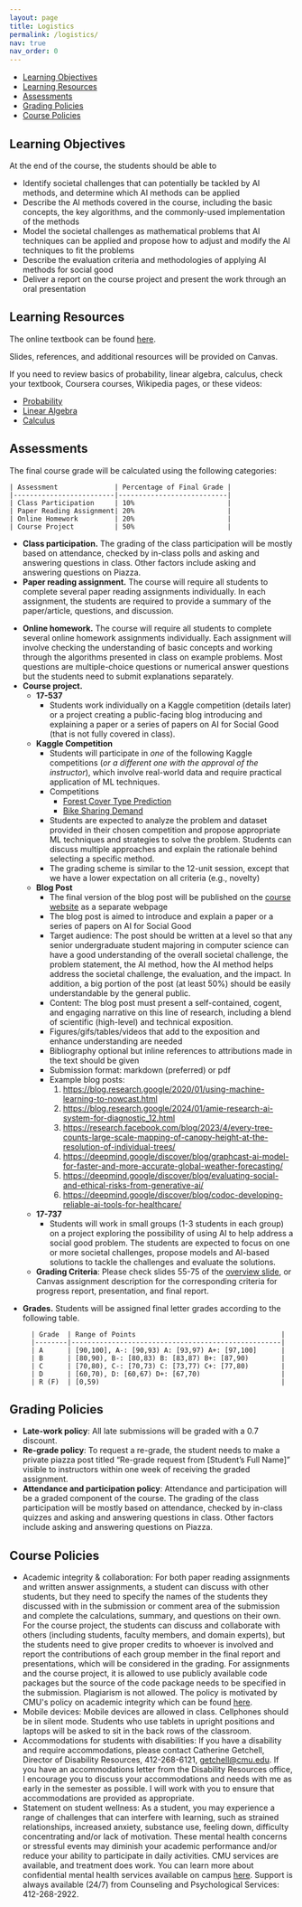 ```yaml
---
layout: page
title: Logistics
permalink: /logistics/
nav: true
nav_order: 0
---
```


- [Learning Objectives](#learning-objectives)
- [Learning Resources](#learning-resources)
- [Assessments](#assessments)
- [Grading Policies](#grading-policies)
- [Course Policies](#course-policies)

## Learning Objectives
At the end of the course, the students should be able to

* Identify societal challenges that can potentially be tackled by AI methods, and determine which AI methods can be applied
* Describe the AI methods covered in the course, including the basic concepts, the key algorithms, and the commonly-used implementation of the methods
* Model the societal challenges as mathematical problems that AI techniques can be applied and propose how to adjust and modify the AI techniques to fit the problems
* Describe the evaluation criteria and methodologies of applying AI methods for social good
* Deliver a report on the course project and present the work through an oral presentation

## Learning Resources
The online textbook can be found [here](https://ai4sibook.org/).

Slides, references, and additional resources will be provided on Canvas.

If you need to review basics of probability, linear algebra, calculus, check your textbook, Coursera courses, Wikipedia pages, or these videos: 
* [Probability](https://www.youtube.com/playlist?list=PLC58778F28211FA19Links)
* [Linear Algebra](https://www.youtube.com/playlist?list=PLFD0EB975BA0CC1E0Links)
* [Calculus](https://www.youtube.com/playlist?list=PLSQl0a2vh4HC5feHa6Rc5c0wbRTx56nF7Links)

## Assessments
The final course grade will be calculated using the following categories:

    | Assessment              | Percentage of Final Grade |
    |-------------------------|---------------------------|
    | Class Participation     | 10%                       |
    | Paper Reading Assignment| 20%                       |
    | Online Homework         | 20%                       |
    | Course Project          | 50%                       |


* **Class participation.** The grading of the class participation will be mostly based on attendance, checked by in-class polls and asking and answering questions in class. Other factors include asking and answering questions on Piazza.
* **Paper reading assignment.** The course will require all students to complete several paper reading assignments individually. In each assignment, the students are required to provide a summary of the paper/article, questions, and discussion.
<!-- * The assignments will be submitted through Canvas and will be peer-reviewed, but the final score will be provided by the instructor and the TA. -->
* **Online homework.** The course will require all students to complete several online homework assignments individually. Each assignment will involve checking the understanding of basic concepts and working through the algorithms presented in class on example problems. Most questions are multiple-choice questions or numerical answer questions but the students need to submit explanations separately.
* **Course project.**
  * **17-537**
    * Students work individually on a Kaggle competition (details later) or a project creating a public-facing blog introducing and explaining a paper or a series of papers on AI for Social Good (that is not fully covered in class).
  * **Kaggle Competition**
    * Students will participate in *one* of the following Kaggle competitions (*or a different one with the approval of the instructor*), which involve real-world data and require practical application of ML techniques.
    * Competitions
      * [Forest Cover Type Prediction](https://www.kaggle.com/c/forest-cover-type-prediction)
      * [Bike Sharing Demand](https://www.kaggle.com/competitions/bike-sharing-demand/overview)
    * Students are expected to analyze the problem and dataset provided in their chosen competition and propose appropriate ML techniques and strategies to solve the problem. Students can discuss multiple approaches and explain the rationale behind selecting a specific method.
    * The grading scheme is similar to the 12-unit session, except that we have a lower expectation on all criteria (e.g., novelty)
  * **Blog Post**
    * The final version of the blog post will be published on the [course website](https://aiandsocialgoodlab.github.io/17737s24/) as a separate webpage
    * The blog post is aimed to introduce and explain a paper or a series of papers on AI for Social Good
    * Target audience: The post should be written at a level so that any senior undergraduate student majoring in computer science can have a good understanding of the overall societal challenge, the problem statement, the AI method, how the AI method helps address the societal challenge, the evaluation, and the impact. In addition, a big portion of the post (at least 50%) should be easily understandable by the general public.
    * Content: The blog post must present a self-contained, cogent, and engaging narrative on this line of research, including a blend of scientific (high-level) and technical exposition.
    * Figures/gifs/tables/videos that add to the exposition and enhance understanding are needed
    * Bibliography optional but inline references to attributions made in the text should be given
    * Submission format: markdown (preferred) or pdf
    * Example blog posts:
      1. https://blog.research.google/2020/01/using-machine-learning-to-nowcast.html
      2. https://blog.research.google/2024/01/amie-research-ai-system-for-diagnostic_12.html
      3. https://research.facebook.com/blog/2023/4/every-tree-counts-large-scale-mapping-of-canopy-height-at-the-resolution-of-individual-trees/
      4. https://deepmind.google/discover/blog/graphcast-ai-model-for-faster-and-more-accurate-global-weather-forecasting/
      5. https://deepmind.google/discover/blog/evaluating-social-and-ethical-risks-from-generative-ai/
      6. https://deepmind.google/discover/blog/codoc-developing-reliable-ai-tools-for-healthcare/
  * **17-737**
    * Students will work in small groups (1-3 students in each group) on a project exploring the possibility of using AI to help address a social good problem. The students are expected to focus on one or more societal challenges, propose models and AI-based solutions to tackle the challenges and evaluate the solutions.
  * **Grading Criteria**: Please check slides 55-75 of the [overview slide](https://aiandsocialgoodlab.github.io/17737s24/assets/slides/20240116_Lec1_Overview.pdf), or Canvas assignment description for the corresponding criteria for progress report, presentation, and final report.

<!-- * **Course project.**
  * **17-537**
    * Students will have the flexibility to choose between two options for the course project:
      * **Kaggle Competition**
        * Students will participate in *one* of the following Kaggle competitions (*or a different one with the approval of the instructor*), which involve real-world data and require practical application of ML techniques.
        * Competitions (Subject to change)
          * [Forest Cover Type Prediction](https://www.kaggle.com/c/forest-cover-type-prediction)
          * [Bike Sharing Demand](https://www.kaggle.com/competitions/bike-sharing-demand/overview)
        * Students are expected to analyze the problem and dataset provided in their chosen competition and propose appropriate ML techniques and strategies to solve the problem. Students can discuss multiple approaches and explain the rationale behind selecting a specific method.
      * **Writing a blog on AI for Social Good**
        * Students will write a blog post on a topic related to AI for Social Good. The blog post should be written in a way that is accessible to a general audience. The final version of the blog post will be published on the course website as a separate webpage.
          * Target audience: The post should be written at a level so that any senior undergraduate student majoring in computer science can have a good understanding of the overall societal challenge, the problem statement, the AI method, how the AI method helps address the societal challenge, the evaluation, and the impact. In addition, a big portion of the post (at least 50%) should be easily understandable by the general public.
          * Content: The blog post must present a self-contained, cogent, and engaging narrative on this line of research, including a blend of scientific (high-level) and technical exposition.
          * Figures/gifs/tables/videos that add to the exposition and enhance understanding are needed
          * Bibliography optional but inline references to attributions made in the text should be given
        * Submission format: markdown or pdf; to submit the blog post, you can either upload to canvas, or submit a pull request to the [course website repo](https://github.com/AIandSocialGoodLab/17737s24) (instruction coming up later).
    * Students are expected to work **individually** on these projects.

  * **17-737**
    * Students will work in small groups (1-3 students in each group) on a project exploring the possibility of using AI to help address a social good problem. The students are expected to focus on one or more societal challenges, propose models and AI-based solutions to tackle the challenges and evaluate the solutions.
  * **Grading Criteria**
    * For **17-537 Kaggle Competition and 17-737**: students are required to submit a project report through Canvas, and deliver an oral presentation in class. The progress of projects will be checked through the Project Proposal, Project Progress Report, Oral Presentation, and Final Project Report. The proposal and progress report will be peer-reviewed. The presentation and the final report will be evaluated by the instructor and TA directly.
      * For 17-537 The grading scheme is similar to the 12-unit session, except that we have a lower expectation on all criteria (e.g., novelty)
    * For **17-537 Blog Post**:
      * The blog post will be graded based on the following aspects:
        * Scientific exposition w.r.t target audience
          * Why is this societal problem important?
          * What's the main challenge?
          * How does it fit into the broader context of AI for Social Good?
          * What's the main high-level idea of the AI method?
        * Technical exposition w.r.t target audience
          * What are the specific AI techniques used?
          * How does the AI method help address the societal challenge?
          * What are the obstacles and challenges in applying the AI method?
        * Overall structure and organization
          * Clarity of the problem statement
          * Clarity of the AI method
          * Overall flow
        * Writing quality, e.g., grammar, spelling, etc.
      * Example blog posts:
        * [Using Machine Learning to “Nowcast” Precipitation in High Resolution](https://blog.research.google/2020/01/using-machine-learning-to-nowcast.html)
        * [AMIE: A research AI system for diagnostic medical reasoning and conversations](https://blog.research.google/2024/01/amie-research-ai-system-for-diagnostic_12.html)
        * [Every tree counts - Large-scale mapping of canopy height at the resolution of individual trees](https://research.facebook.com/blog/2023/4/every-tree-counts-large-scale-mapping-of-canopy-height-at-the-resolution-of-individual-trees/)
        * [GraphCast: AI model for faster and more accurate global weather forecasting](https://deepmind.google/discover/blog/graphcast-ai-model-for-faster-and-more-accurate-global-weather-forecasting/)
        * [Evaluating social and ethical risks from generative AI](https://deepmind.google/discover/blog/evaluating-social-and-ethical-risks-from-generative-ai/)
        * [Developing reliable AI tools for healthcare](https://deepmind.google/discover/blog/codoc-developing-reliable-ai-tools-for-healthcare/)
      * Note: criteria are subject to change, and are inspired by the CSD blog post committee criteria. -->


* **Grades.** Students will be assigned final letter grades according to the following table.

        | Grade  | Range of Points                                    |
        |--------|----------------------------------------------------|
        | A      | [90,100], A-: [90,93) A: [93,97) A+: [97,100]      |
        | B      | [80,90), B-: [80,83) B: [83,87) B+: [87,90)        |
        | C      | [70,80), C-: [70,73) C: [73,77) C+: [77,80)        |
        | D      | [60,70), D: [60,67) D+: [67,70)                    |
        | R (F)  | [0,59)                                             |


## Grading Policies
* **Late-work policy**: All late submissions will be graded with a 0.7 discount.
* **Re-grade policy**: To request a re-grade, the student needs to make a private piazza post titled “Re-grade request from [Student’s Full Name]” visible to instructors within one week of receiving the graded assignment.
* **Attendance and participation policy**: Attendance and participation will be a graded component of the course. The grading of the class participation will be mostly based on attendance, checked by in-class quizzes and asking and answering questions in class. Other factors include asking and answering questions on Piazza.

## Course Policies
* Academic integrity & collaboration: For both paper reading assignments and written answer assignments, a student can discuss with other students, but they need to specify the names of the students they discussed with in the submission or comment area of the submission and complete the calculations, summary, and questions on their own. For the course project, the students can discuss and collaborate with others (including students, faculty members, and domain experts), but the students need to give proper credits to whoever is involved and report the contributions of each group member in the final report and presentations, which will be considered in the grading. For assignments and the course project, it is allowed to use publicly available code packages but the source of the code package needs to be specified in the submission. Plagiarism is not allowed. The policy is motivated by CMU's policy on academic integrity which can be found [here](https://www.cmu.edu/student-affairs/ocsi/academic-integrity/index.html).
* Mobile devices: Mobile devices are allowed in class. Cellphones should be in silent mode. Students who use tablets in upright positions and laptops will be asked to sit in the back rows of the classroom.
* Accommodations for students with disabilities: If you have a disability and require accommodations, please contact Catherine Getchell, Director of Disability Resources, 412-268-6121, getchell@cmu.edu. If you have an accommodations letter from the Disability Resources office, I encourage you to discuss your accommodations and needs with me as early in the semester as possible. I will work with you to ensure that accommodations are provided as appropriate.
* Statement on student wellness: As a student, you may experience a range of challenges that can interfere with learning, such as strained relationships, increased anxiety, substance use, feeling down, difficulty concentrating and/or lack of motivation. These mental health concerns or stressful events may diminish your academic performance and/or reduce your ability to participate in daily activities. CMU services are available, and treatment does work. You can learn more about confidential mental health services available on campus [here](http://www.cmu.edu/counseling/). Support is always available (24/7) from Counseling and Psychological Services: 412-268-2922.